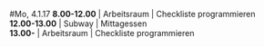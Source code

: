 #Mo, 4.1.17
**8.00-12.00** | Arbeitsraum | Checkliste programmieren
<br>**12.00-13.00** | Subway | Mittagessen
<br>**13.00-** | Arbeitsraum | Checkliste programmieren